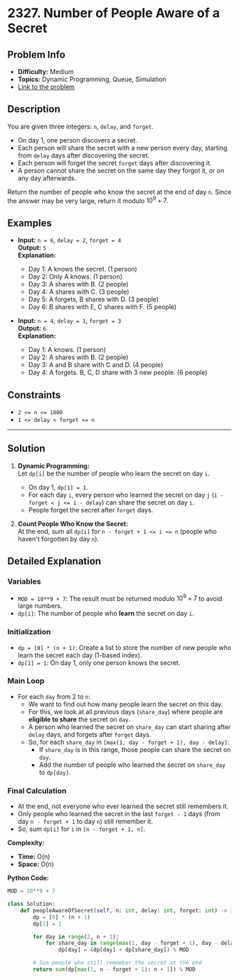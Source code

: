 # 2327. Number of People Aware of a Secret

## Problem Info

- **Difficulty:** Medium
- **Topics:** Dynamic Programming, Queue, Simulation
- [Link to the problem](https://leetcode.com/problems/number-of-people-aware-of-a-secret/)

## Description

You are given three integers: `n`, `delay`, and `forget`.

- On day 1, one person discovers a secret.
- Each person will share the secret with a new person every day, starting from `delay` days after discovering the secret.
- Each person will forget the secret `forget` days after discovering it.
- A person cannot share the secret on the same day they forgot it, or on any day afterwards.

Return the number of people who know the secret at the end of day `n`. Since the answer may be very large, return it modulo $10^9 + 7$.

## Examples

- **Input:** `n = 6`, `delay = 2`, `forget = 4`  
  **Output:** `5`  
  **Explanation:**  
  - Day 1: A knows the secret. (1 person)
  - Day 2: Only A knows. (1 person)
  - Day 3: A shares with B. (2 people)
  - Day 4: A shares with C. (3 people)
  - Day 5: A forgets, B shares with D. (3 people)
  - Day 6: B shares with E, C shares with F. (5 people)

- **Input:** `n = 4`, `delay = 1`, `forget = 3`  
  **Output:** `6`  
  **Explanation:**  
  - Day 1: A knows. (1 person)
  - Day 2: A shares with B. (2 people)
  - Day 3: A and B share with C and D. (4 people)
  - Day 4: A forgets. B, C, D share with 3 new people. (6 people)

## Constraints

- `2 <= n <= 1000`
- `1 <= delay < forget <= n`

---

## Solution

1. **Dynamic Programming:**  
   Let `dp[i]` be the number of people who learn the secret on day `i`.  
   - On day 1, `dp[1] = 1`.
   - For each day `i`, every person who learned the secret on day `j` (`i - forget < j <= i - delay`) can share the secret on day `i`.
   - People forget the secret after `forget` days.

2. **Count People Who Know the Secret:**  
   At the end, sum all `dp[i]` for `n - forget + 1 <= i <= n` (people who haven't forgotten by day `n`).

## Detailed Explanation
### Variables

- `MOD = 10**9 + 7`: The result must be returned modulo $10^9 + 7$ to avoid large numbers.
- `dp[i]`: The number of people who **learn** the secret on day `i`.

### Initialization

- `dp = [0] * (n + 1)`: Create a list to store the number of new people who learn the secret each day (1-based index).
- `dp[1] = 1`: On day 1, only one person knows the secret.

### Main Loop

- For each `day` from 2 to `n`:
  - We want to find out how many people learn the secret on this day.
  - For this, we look at all previous days (`share_day`) where people are **eligible to share** the secret on `day`.
  - A person who learned the secret on `share_day` can start sharing after `delay` days, and forgets after `forget` days.
  - So, for each `share_day` in `[max(1, day - forget + 1), day - delay]`:
    - If `share_day` is in this range, those people can share the secret on `day`.
    - Add the number of people who learned the secret on `share_day` to `dp[day]`.

### Final Calculation

- At the end, not everyone who ever learned the secret still remembers it.
- Only people who learned the secret in the last `forget - 1` days (from day `n - forget + 1` to day `n`) still remember it.
- So, sum `dp[i]` for `i` in `[n - forget + 1, n]`.


**Complexity:**
- **Time:** O(n)
- **Space:** O(n)

**Python Code:**

```python
MOD = 10**9 + 7

class Solution:
    def peopleAwareOfSecret(self, n: int, delay: int, forget: int) -> int:
        dp = [0] * (n + 1)
        dp[1] = 1

        for day in range(2, n + 1):
            for share_day in range(max(1, day - forget + 1), day - delay + 1):
                dp[day] = (dp[day] + dp[share_day]) % MOD

        # Sum people who still remember the secret at the end
        return sum(dp[max(1, n - forget + 1): n + 1]) % MOD
```
